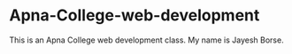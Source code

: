 # Apna-College-web-development
This is an Apna College web development class.
My name is Jayesh Borse.
